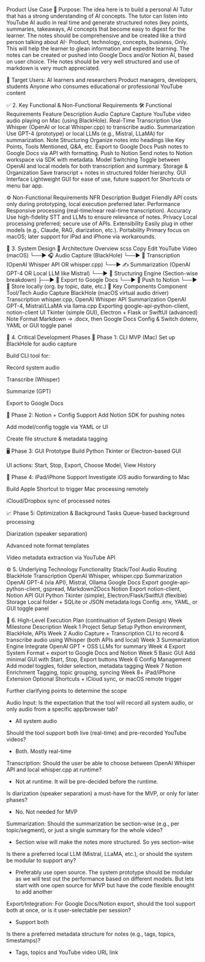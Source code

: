 Product Use Case
🎯 Purpose:
The idea here is to build a personal AI Tutor that has a strong understanding of AI concepts. The tutor can listen into YouTube AI audio in real time and generate structured notes (key points, summaries, takeaways, AI concepts that become easy to digest for the learner. The notes should be comprehensive and be created like a third person talking about AI- Product, technology, concepts, business, Only. This will help the learner to glean information and expedite learning. The notes can be created or pushed into Google Docs and/or Notion AI, based on user choice. THe notes should be very well structured and use of markdown is very much appreciated. 

👤 Target Users:
AI learners and researchers
Product managers, developers, students
Anyone who consumes educational or professional YouTube content


✅ 2. Key Functional & Non-Functional Requirements
🛠 Functional Requirements
Feature	Description
Audio Capture	Capture YouTube video audio playing on Mac (using BlackHole).
Real-Time Transcription	Use Whisper (OpenAI or local Whisper.cpp) to transcribe audio.
Summarization	Use GPT-4 (prototype) or local LLMs (e.g., Mistral, LLaMA) for summarization.
Note Structuring	Organize notes into headings like Key Points, Tools Mentioned, Q&A, etc.
Export to Google Docs	Push notes to Google Docs via API with formatting.
Push to Notion	Send notes to Notion workspace via SDK with metadata.
Model Switching	Toggle between OpenAI and local models for both transcription and summary.
Storage & Organization	Save transcript + notes in structured folder hierarchy.
GUI Interface	Lightweight GUI for ease of use, future support for Shortcuts or menu bar app.

⚙️ Non-Functional Requirements
NFR	Description
Budget Friendly	API costs only during prototyping, local execution preferred later.
Performance	Responsive processing (real-time/near real-time transcription).
Accuracy	Use high-fidelity STT and LLMs to ensure relevance of notes.
Privacy	Local processing preferred; secure use of APIs.
Extensibility	Easily plug in other models (e.g., Claude, RAG, diarization, etc.).
Portability	Primary focus on macOS; later support for iPad and iPhone via workarounds.

🧩 3. System Design
🎯 Architecture Overview
scss
Copy
Edit
YouTube Video (macOS)
   └──▶ 🎧 Audio Capture (BlackHole)
        └──▶ 🧠 Transcription (OpenAI Whisper API OR whisper.cpp)
             └──▶ ✍️ Summarization (OpenAI GPT-4 OR Local LLM like Mistral)
                  └──▶ 📄 Structuring Engine (Section-wise breakdown)
                       ├──▶ 📑 Export to Google Docs
                       └──▶ 🧾 Push to Notion
                            └──▶ 📁 Store locally (org. by topic, date, etc.)
🔌 Key Components
Component	Tool/Tech
Audio Capture	BlackHole (macOS virtual audio driver)
Transcription	whisper.cpp, OpenAI Whisper API
Summarization	OpenAI GPT-4, Mistral/LLaMA via llama.cpp
Exporting	google-api-python-client, notion-client
UI	Tkinter (simple GUI), Electron + Flask or SwiftUI (advanced)
Note Format	Markdown → .docx, then Google Docs
Config & Switch	dotenv, YAML or GUI toggle panel

🧱 4. Critical Development Phases
🚀 Phase 1: CLI MVP (Mac)
Set up BlackHole for audio capture

Build CLI tool for:

Record system audio

Transcribe (Whisper)

Summarize (GPT)

Export to Google Docs

🔄 Phase 2: Notion + Config Support
Add Notion SDK for pushing notes

Add model/config toggle via YAML or UI

Create file structure & metadata tagging

🖥️ Phase 3: GUI Prototype
Build Python Tkinter or Electron-based GUI

UI actions: Start, Stop, Export, Choose Model, View History

📲 Phase 4: iPad/iPhone Support
Investigate iOS audio forwarding to Mac

Build Apple Shortcut to trigger Mac processing remotely

iCloud/Dropbox sync of processed notes

📈 Phase 5: Optimization & Background Tasks
Queue-based background processing

Diarization (speaker separation)

Advanced note format templates

Video metadata extraction via YouTube API

⚙️ 5. Underlying Technology
Functionality	Stack/Tool
Audio Routing	BlackHole
Transcription	OpenAI Whisper, whisper.cpp
Summarization	OpenAI GPT-4 (via API), Mistral, Ollama
Google Docs Export	google-api-python-client, gspread, Markdown2Docs
Notion Export	notion-client, Notion API
GUI	Python Tkinter (simple), Electron/Flask/SwiftUI (flexible)
Storage	Local folder + SQLite or JSON metadata logs
Config	.env, YAML, or GUI toggle panel

📌 6. High-Level Execution Plan (continuation of System Design)
Week	Milestone	Description
Week 1	Project Setup	Setup Python environment, BlackHole, APIs
Week 2	Audio Capture + Transcription	CLI to record & transcribe audio using Whisper (both APIs and local)
Week 3	Summarization Engine	Integrate OpenAI GPT + OSS LLMs for summary
Week 4	Export System	Format + export to Google Docs and Notion
Week 5	Basic GUI	Add minimal GUI with Start, Stop, Export buttons
Week 6	Config Management	Add model toggles, folder selection, metadata tagging
Week 7	Notion Enrichment	Tagging, topic grouping, syncing
Week 8+	iPad/iPhone Extension	Optional Shortcuts + iCloud sync, or macOS remote trigger

Further clarifying points to determine the scope

Audio Input:
Is the expectation that the tool will record all system audio, or only audio from a specific app/browser tab?
- All system audio

Should the tool support both live (real-time) and pre-recorded YouTube videos?
- Both. Mostly real-time

Transcription:
Should the user be able to choose between OpenAI Whisper API and local whisper.cpp at runtime?
- Not at runtime. It will be pre-decided before the runtime. 

Is diarization (speaker separation) a must-have for the MVP, or only for later phases?
- No. Not needed for MVP

Summarization:
Should the summarization be section-wise (e.g., per topic/segment), or just a single summary for the whole video?
- Section wise will make the notes more structured. So yes section-wise

Is there a preferred local LLM (Mistral, LLaMA, etc.), or should the system be modular to support any?
- Preferably use open source. The system prototype should be modular as we will test out the performance based on different models. But lets start with one open source for MVP but have the code flexible enought to add another

Export/Integration:
For Google Docs/Notion export, should the tool support both at once, or is it user-selectable per session?
- Support both

Is there a preferred metadata structure for notes (e.g., tags, topics, timestamps)?
- Tags, topics and YouTube video URL link